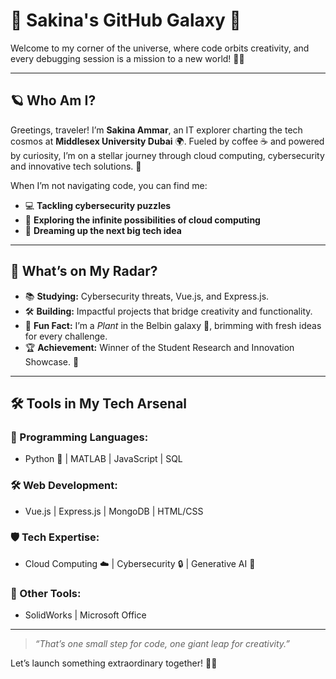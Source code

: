 # 🌌 Sakina's GitHub Galaxy 🚀

Welcome to my corner of the universe, where code orbits creativity, and every debugging session is a mission to a new world! 🌠✨

---

## 🪐 Who Am I?

Greetings, traveler! I’m **Sakina Ammar**, an IT explorer charting the tech cosmos at **Middlesex University Dubai** 🌍. Fueled by coffee ☕ and powered by curiosity, I’m on a stellar journey through cloud computing, cybersecurity and innovative tech solutions. 🚀

When I’m not navigating code, you can find me:  
- 💻 **Tackling cybersecurity puzzles**  
- 🌌 **Exploring the infinite possibilities of cloud computing**  
- 🌠 **Dreaming up the next big tech idea**  

---

## 🌟 What’s on My Radar?

- 📚 **Studying:** Cybersecurity threats, Vue.js, and Express.js.  
- 🛠️ **Building:** Impactful projects that bridge creativity and functionality.  
- 🌈 **Fun Fact:** I’m a *Plant* in the Belbin galaxy 🌱, brimming with fresh ideas for every challenge.  
- 🏆 **Achievement:** Winner of the Student Research and Innovation Showcase. 🌟  

---

## 🛠️ Tools in My Tech Arsenal

### 🌌 Programming Languages:
- Python 🐍 | MATLAB | JavaScript | SQL  

### 🛠️ Web Development:
- Vue.js | Express.js | MongoDB | HTML/CSS  

### 🛡️ Tech Expertise:
- Cloud Computing ☁️ | Cybersecurity 🔒 | Generative AI 🤖  

### 🌠 Other Tools:
- SolidWorks | Microsoft Office  

---

> *“That’s one small step for code, one giant leap for creativity.”*  

Let’s launch something extraordinary together! 🚀✨
